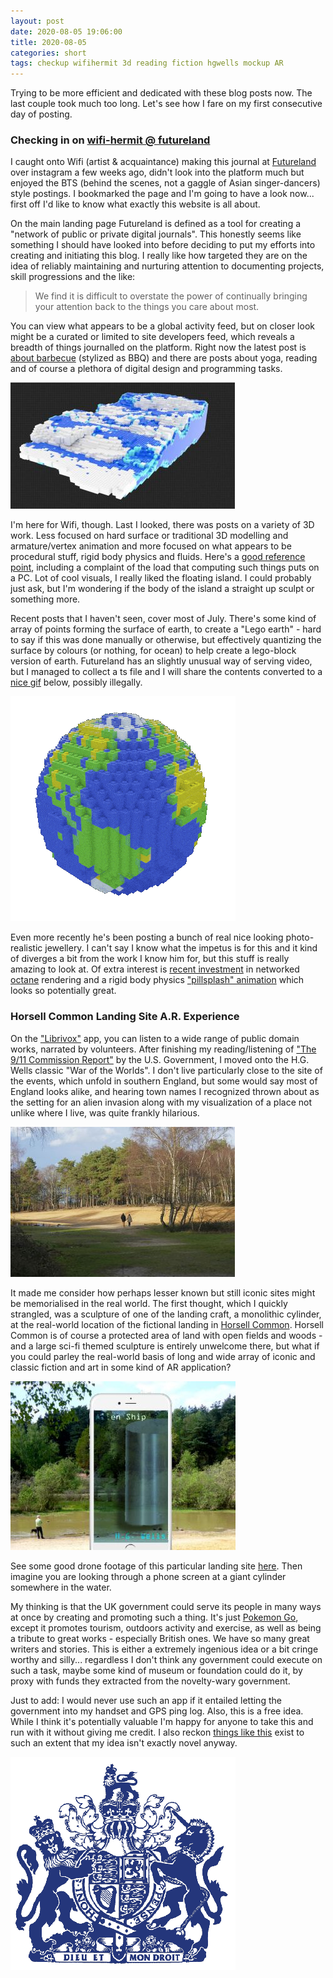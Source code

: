 ```yaml
---
layout: post
date: 2020-08-05 19:06:00
title: 2020-08-05
categories: short
tags: checkup wifihermit 3d reading fiction hgwells mockup AR
---
```


Trying to be more efficient and dedicated with these blog posts now. The last couple took much too long. Let's see how I fare on my first consecutive day of posting.

### Checking in on [wifi-hermit @ futureland](https://futureland.tv/wifi_hermit/)

I caught onto Wifi (artist & acquaintance) making this journal at [Futureland](https://futureland.tv/) over instagram a few weeks ago, didn't look into the platform much but enjoyed the BTS (behind the scenes, not a gaggle of Asian singer-dancers) style postings. I bookmarked the page and I'm going to have a look now... first off I'd like to know what exactly this website is all about.

On the main landing page Futureland is defined as a tool for creating a "network of public or private digital journals". This honestly seems like something I should have looked into before deciding to put my efforts into creating and initiating this blog. I really like how targeted they are on the idea of reliably maintaining and nurturing attention to documenting projects, skill progressions and the like:

>We find it is difficult to overstate the power of continually bringing your attention back to the things you care about most.

You can view what appears to be a global activity feed, but on closer look might be a curated or limited to site developers feed, which reveals a breadth of things journalled on the platform. Right now the latest post is [about barbecue](https://futureland.tv/internetvin/bbq/20125) (stylized as BBQ) and there are posts about yoga, reading and of course a plethora of digital design and programming tasks.

![Wifi's Wave](/assets/img/wifiwave.jpg)

I'm here for Wifi, though. Last I looked, there was posts on a variety of 3D work. Less focused on hard surface or traditional 3D modelling and armature/vertex animation and more focused on what appears to be procedural stuff, rigid body physics and fluids. Here's a [good reference point](https://futureland.tv/wifi_hermit/3d-art/17577), including a complaint of the load that computing such things puts on a PC. Lot of cool visuals, I really liked the floating island. I could probably just ask, but I'm wondering if the body of the island a straight up sculpt or something more.

Recent posts that I haven't seen, cover most of July. There's some kind of array of points forming the surface of earth, to create a "Lego earth" - hard to say if this was done manually or otherwise, but effectively quantizing the surface by colours (or nothing, for ocean) to help create a lego-block version of earth. Futureland has an slightly unusual way of serving video, but I managed to collect a ts file and I will share the contents converted to a [nice gif](https://ezgif.com/) below, possibly illegally. 

[![Lego Globe](/assets/img/wifiearth.gif)](https://futureland.tv/wifi_hermit/3d-art/18251)

Even more recently he's been posting a bunch of real nice looking photo-realistic jewellery. I can't say I know what the impetus is for this and it kind of diverges a bit from the work I know him for, but this stuff is really amazing to look at. Of extra interest is [recent investment](https://futureland.tv/wifi_hermit/3d-art/18668) in networked [octane](https://home.otoy.com/render/octane-render/) rendering and a rigid body physics ["pillsplash" animation](https://futureland.tv/wifi_hermit/3d-art/18455) which looks so potentially great.

### Horsell Common Landing Site A.R. Experience

On the ["Librivox"](https://librivox.org/) app, you can listen to a wide range of public domain works, narrated by volunteers. After finishing my reading/listening of ["The 9/11 Commission Report"](https://www.9-11commission.gov/report/911Report.pdf) by the U.S. Government, I moved onto the H.G. Wells classic "War of the Worlds". I don't live particularly close to the site of the events, which unfold in southern England, but some would say most of England looks alike, and hearing town names I recognized thrown about as the setting for an alien invasion along with my visualization of a place not unlike where I live, was quite frankly hilarious. 

![Horsell Common](/assets/img/horsell.jpg)

It made me consider how perhaps lesser known but still iconic sites might be memorialised in the real world. The first thought, which I quickly strangled, was a sculpture of one of the landing craft, a monolithic cylinder, at the real-world location of the fictional landing in [Horsell Common](https://www.horsellcommon.org.uk/). Horsell Common is of course a protected area of land with open fields and woods - and a large sci-fi themed sculpture is entirely unwelcome there, but what if you could parley the real-world basis of long and wide array of iconic and classic fiction and art in some kind of AR application?

![Detailed Mock-Up](/assets/img/wellsmockup.jpg)

See some good drone footage of this particular landing site [here](https://www.youtube.com/watch?v=g4QbcQ2ZJ-s). Then imagine you are looking through a phone screen at a giant cylinder somewhere in the water. 

My thinking is that the UK government could serve its people in many ways at once by creating and promoting such a thing. It's just [Pokemon Go](https://en.wikipedia.org/wiki/Pok%C3%A9mon_Go#Criticism_and_incidents), except it promotes tourism, outdoors activity and exercise, as well as being a tribute to great works - especially British ones. We have so many great writers and stories. This is either a extremely ingenious idea or a bit cringe worthy and silly... regardless I don't think any government could execute on such a task, maybe some kind of museum or foundation could do it, by proxy with funds they extracted from the novelty-wary government.

Just to add: I would never use such an app if it entailed letting the government into my handset and GPS ping log. Also, this is a free idea. While I think it's potentially valuable I'm happy for anyone to take this and run with it without giving me credit. I also reckon [things like this](https://blooloop.com/features/museum-vr-museum-ar/) exist to such an extent that my idea isn't exactly novel anyway.

![Official Surveillance](/assets/img/crest.png)


